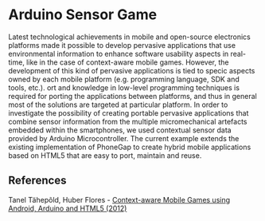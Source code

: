 Arduino Sensor Game
===================

Latest technological achievements in mobile and open-source electronics platforms made it possible to develop pervasive applications that use environmental
information to enhance software usability aspects in real-time, like in the case of context-aware mobile games. However, the development of this kind of pervasive applications is tied to specic aspects owned by
each mobile platform (e.g. programming language, SDK and tools, etc.). ort and knowledge in low-level programming techniques is required for porting the applications between platforms, and thus in general most of the solutions are targeted at particular platform.
In order to investigate the possibility of creating portable pervasive applications that combine sensor information from the multiple micromechanical artefacts embedded within the smartphones, we used contextual sensor data provided by Arduino Microcontroller. The current example extends the existing implementation of PhoneGap to create hybrid mobile applications based on HTML5 that are easy to port, maintain and reuse.


References
-----------

Tanel Tähepõld, Huber Flores - [Context-aware Mobile Games using Android, Arduino and HTML5 (2012)](http://comserv.cs.ut.ee/forms/ati_report/downloader.php?file=39ee5b8fc56623e1a82b891793690366a2820d04)
